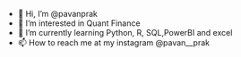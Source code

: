 - 👋 Hi, I’m @pavanprak
- 👀 I’m interested in Quant Finance
- 🌱 I’m currently learning Python, R, SQL,PowerBI and excel 
- 📫 How to reach me at my instagram @pavan__prak

<!---
pavanprak/pavanprak is a ✨ special ✨ repository because its `README.md` (this file) appears on your GitHub profile.
You can click the Preview link to take a look at your changes.
--->
